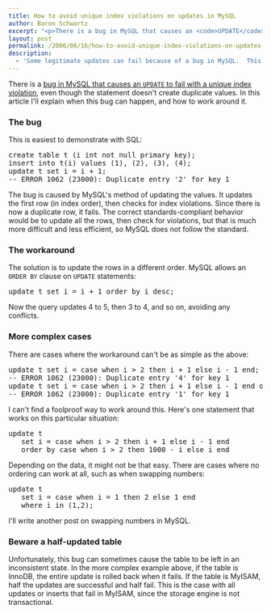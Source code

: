 ```yaml
---
title: How to avoid unique index violations on updates in MySQL
author: Baron Schwartz
excerpt: "<p>There is a bug in MySQL that causes an <code>UPDATE</code> to fail with a unique index violation, even though the statement doesn't create duplicate values.  In this article I'll explain when this bug can happen, and how to work around it.</p>"
layout: post
permalink: /2006/06/16/how-to-avoid-unique-index-violations-on-updates-in-mysql/
description:
  - 'Some legitimate updates can fail because of a bug in MySQL.  This article shows how to work around it.'
---
```

There is a [bug in MySQL that causes an `UPDATE` to fail with a unique index violation][1], even though the statement doesn't create duplicate values. In this article I'll explain when this bug can happen, and how to work around it.

### The bug

This is easiest to demonstrate with SQL:

<pre>create table t (i int not null primary key);
insert into t(i) values (1), (2), (3), (4);
update t set i = i + 1;
-- ERROR 1062 (23000): Duplicate entry '2' for key 1</pre>

The bug is caused by MySQL's method of updating the values. It updates the first row (in index order), then checks for index violations. Since there is now a duplicate row, it fails. The correct standards-compliant behavior would be to update all the rows, then check for violations, but that is much more difficult and less efficient, so MySQL does not follow the standard.

### The workaround

The solution is to update the rows in a different order. MySQL allows an `ORDER BY` clause on `UPDATE` statements:

<pre>update t set i = i + 1 order by i desc;</pre>

Now the query updates 4 to 5, then 3 to 4, and so on, avoiding any conflicts.
### More complex cases

There are cases where the workaround can't be as simple as the above:

<pre>update t set i = case when i &gt; 2 then i + 1 else i - 1 end;
-- ERROR 1062 (23000): Duplicate entry '4' for key 1
update t set i = case when i &gt; 2 then i + 1 else i - 1 end order by i desc;
-- ERROR 1062 (23000): Duplicate entry '1' for key 1</pre>

I can't find a foolproof way to work around this. Here's one statement that works on this particular situation:

<pre>update t
   set i = case when i &gt; 2 then i + 1 else i - 1 end
   order by case when i &gt; 2 then 1000 - i else i end</pre>

Depending on the data, it might not be that easy. There are cases where no ordering can work at all, such as when swapping numbers:

<pre>update t
   set i = case when i = 1 then 2 else 1 end
   where i in (1,2);</pre>

I'll write another post on swapping numbers in MySQL.

### Beware a half-updated table

Unfortunately, this bug can sometimes cause the table to be left in an inconsistent state. In the more complex example above, if the table is InnoDB, the entire update is rolled back when it fails. If the table is MyISAM, half the updates are successful and half fail. This is the case with all updates or inserts that fail in MyISAM, since the storage engine is not transactional.

 [1]: http://bugs.mysql.com/?id=18913
